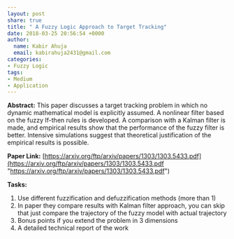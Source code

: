 ```yaml
---
layout: post
share: true
title: " A Fuzzy Logic Approach to Target Tracking"
date: 2018-03-25 20:56:54 +0000
author:
  name: Kabir Ahuja
  email: kabirahuja2431@gmail.com
categories:
- Fuzzy Logic
tags:
- Medium
- Application
---
```

**Abstract:** This paper discusses a target tracking problem in which no dynamic mathematical model is explicitly assumed. A nonlinear filter based on the fuzzy If-then rules is developed. A comparison with a Kalman filter is made, and empirical results show that the performance of the fuzzy filter is better. Intensive simulations suggest that theoretical justification of the empirical results is possible.   

**Paper Link:** [https://arxiv.org/ftp/arxiv/papers/1303/1303.5433.pdf](https://arxiv.org/ftp/arxiv/papers/1303/1303.5433.pdf "https://arxiv.org/ftp/arxiv/papers/1303/1303.5433.pdf")

**Tasks:**

1. Use different fuzzification and defuzzification methods (more than 1)
2. In paper they compare results with Kalman filter approach, you can skip that just compare the trajectory of the fuzzy model with actual trajectory
3. Bonus points if you extend the problem in 3 dimensions 
4. A detailed technical report of the work